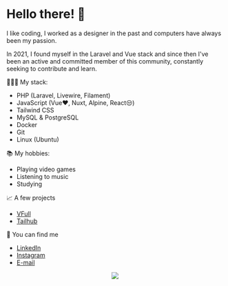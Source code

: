 # Hello there! 🫨

I like coding, I worked as a designer in the past and computers have always been my passion.

In 2021, I found myself in the Laravel and Vue stack and since then I've been an active and committed member of this community, constantly seeking to contribute and learn.

🧑🏼‍💻 My stack:
- PHP (Laravel, Livewire, Filament)
- JavaScript (Vue❤️, Nuxt, Alpine, React😒)
- Tailwind CSS
- MySQL & PostgreSQL
- Docker
- Git
- Linux (Ubuntu)

📚 My hobbies:
- Playing video games
- Listening to music
- Studying

📈 A few projects
- [VFull](https://github.com/andrefelipe18/VFull)
- [Tailhub](https://tailhub.vercel.app)
 
🤝 You can find me
- [LinkedIn](https://www.linkedin.com/in/andr%C3%A9dominguess/)
- [Instagram](https://www.instagram.com/andre.dominguess/)
- [E-mail](mailto:dominguesstroppa@gmail.com)

<p align="center">
  <a href="https://skillicons.dev">
    <img src="https://skillicons.dev/icons?i=laravel,vue,nuxt,javascript,php,typescript,docker,git,tailwind,vitest,ubuntu,pinia,nodejs,adonis" />
  </a>
</p>
